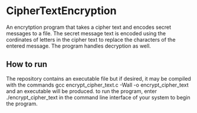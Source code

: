 # CipherTextEncryption
An encrytption program that takes a cipher text and encodes secret messages to a file. The secret message text is encoded using the cordinates of letters in the cipher text to replace the characters of the entered message. The program handles decryption as well.

## How to run
The repository contains an executable file but if desired, it may be compiled with the commands gcc encrypt_cipher_text.c -Wall -o encrypt_cipher_text and an executable will be produced. to run the program, enter ./encrypt_cipher_text in the command  line interface of your system to begin the program.
